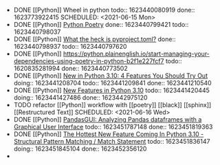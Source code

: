 - DONE [[Python]] Wheel in python 
  todo:: 1623440080919
  done:: 1623773922415
  SCHEDULED: <2021-06-15 Mon>
- DONE [[Python]] [Python Poetry](https://python-poetry.org/docs/cli/)
  done:: 1623440799421
  todo:: 1623440798037
- DONE [[Python]] [What the heck is pyproject.toml?](https://snarky.ca/what-the-heck-is-pyproject-toml/)
  done:: 1623440798937
  todo:: 1623440797620
- DONE [[Python]] https://python.plainenglish.io/start-managing-your-dependencies-using-poetry-in-python-b2f1e227fcf7
  todo:: 1620835281994
  done:: 1623440773502
- DONE [[Python]] [New in Python 3.10: 4 Features You Should Try Out](https://betterprogramming.pub/new-in-python-3-10-4-features-you-should-try-out-d48db504500d)
  doing:: 1623441208704
  todo:: 1623441209841
  done:: 1623441210540
- DONE [[Python]] [New Features in Python 3.10](https://youtu.be/5-A435hIYio)
  todo:: 1623441420445
  doing:: 1623441427486
  done:: 1623442975120
- TODO refactor [[Python]] workflow with [[poetry]] [[black]] [[sphinx]] [[Restructured Text]] 
  SCHEDULED: <2021-06-16 Wed>
- DONE [[Python]] [PandasGUI: Analyzing Pandas dataframes with a Graphical User Interface](https://towardsdatascience.com/pandasgui-analyzing-pandas-dataframes-with-a-graphical-user-interface-36f5c1357b1d)
  todo:: 1623451787148
  done:: 1623451819363
- DONE [[Python]] [The Hottest New Feature Coming In Python 3.10 - Structural Pattern Matching / Match Statement](https://youtu.be/-79HGfWmH_w)
  todo:: 1623451836147
  doing:: 1623451845104
  done:: 1623452356120
-